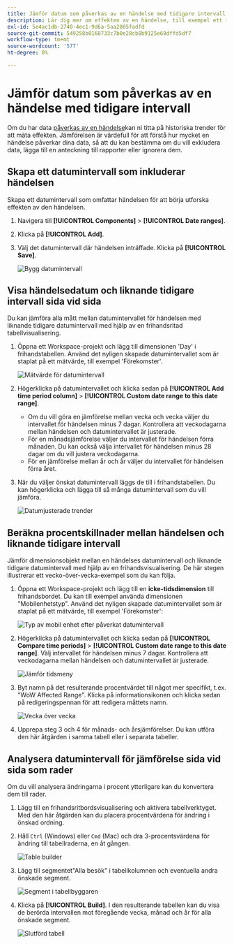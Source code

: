 ```yaml
---
title: Jämför datum som påverkas av en händelse med tidigare intervall
description: Lär dig mer om effekten av en händelse, till exempel ett implementeringsproblem eller ett driftstopp, genom att jämföra den med tidigare trender.
exl-id: 5e4ac1db-2740-4ec1-9d6a-5aa2005fadfd
source-git-commit: 549258b0168733c7b0e28cb8b9125e68dffd5df7
workflow-type: tm+mt
source-wordcount: '577'
ht-degree: 0%

---
```


# Jämför datum som påverkas av en händelse med tidigare intervall

Om du har data [påverkas av en händelse](overview.md)kan ni titta på historiska trender för att mäta effekten. Jämförelsen är värdefull för att förstå hur mycket en händelse påverkar dina data, så att du kan bestämma om du vill exkludera data, lägga till en anteckning till rapporter eller ignorera dem.

## Skapa ett datumintervall som inkluderar händelsen

Skapa ett datumintervall som omfattar händelsen för att börja utforska effekten av den händelsen.

1. Navigera till **[!UICONTROL Components]** > **[!UICONTROL Date ranges]**.
2. Klicka på **[!UICONTROL Add]**.
3. Välj det datumintervall där händelsen inträffade. Klicka på **[!UICONTROL Save]**.

   ![Bygg datumintervall](assets/date_range_builder.png)

## Visa händelsedatum och liknande tidigare intervall sida vid sida

Du kan jämföra alla mått mellan datumintervallet för händelsen med liknande tidigare datumintervall med hjälp av en frihandsritad tabellvisualisering.

1. Öppna ett Workspace-projekt och lägg till dimensionen &#39;Day&#39; i frihandstabellen. Använd det nyligen skapade datumintervallet som är staplat på ett mätvärde, till exempel &#39;Förekomster&#39;.

   ![Mätvärde för datumintervall](assets/date_range_metric.png)

2. Högerklicka på datumintervallet och klicka sedan på **[!UICONTROL Add time period column]** > **[!UICONTROL Custom date range to this date range]**.
   * Om du vill göra en jämförelse mellan vecka och vecka väljer du intervallet för händelsen minus 7 dagar. Kontrollera att veckodagarna mellan händelsen och datumintervallet är justerade.
   * För en månadsjämförelse väljer du intervallet för händelsen förra månaden. Du kan också välja intervallet för händelsen minus 28 dagar om du vill justera veckodagarna.
   * För en jämförelse mellan år och år väljer du intervallet för händelsen förra året.
3. När du väljer önskat datumintervall läggs de till i frihandstabellen. Du kan högerklicka och lägga till så många datumintervall som du vill jämföra.

   ![Datumjusterade trender](assets/date_aligned_trends.png)

## Beräkna procentskillnader mellan händelsen och liknande tidigare intervall

Jämför dimensionsobjekt mellan en händelses datumintervall och liknande tidigare datumintervall med hjälp av en frihandsvisualisering. De här stegen illustrerar ett vecko-över-vecka-exempel som du kan följa.

1. Öppna ett Workspace-projekt och lägg till en **icke-tidsdimension** till frihandsbordet. Du kan till exempel använda dimensionen &quot;Mobilenhetstyp&quot;. Använd det nyligen skapade datumintervallet som är staplat på ett mätvärde, till exempel &#39;Förekomster&#39;:

   ![Typ av mobil enhet efter påverkat datumintervall](assets/mobile_device_type.png)

2. Högerklicka på datumintervallet och klicka sedan på **[!UICONTROL Compare time periods]** > **[!UICONTROL Custom date range to this date range]**. Välj intervallet för händelsen minus 7 dagar. Kontrollera att veckodagarna mellan händelsen och datumintervallet är justerade.

   ![Jämför tidsmeny](assets/compare_time_custom.png)

3. Byt namn på det resulterande procentvärdet till något mer specifikt, t.ex. &quot;WoW Affected Range&quot;. Klicka på informationsikonen och klicka sedan på redigeringspennan för att redigera måttets namn.

   ![Vecka över vecka](assets/wow_affected_range.png)

4. Upprepa steg 3 och 4 för månads- och årsjämförelser. Du kan utföra den här åtgärden i samma tabell eller i separata tabeller.

## Analysera datumintervall för jämförelse sida vid sida som rader

Om du vill analysera ändringarna i procent ytterligare kan du konvertera dem till rader.

1. Lägg till en frihandsritbordsvisualisering och aktivera tabellverktyget. Med den här åtgärden kan du placera procentvärdena för ändring i önskad ordning.
2. Håll `Ctrl` (Windows) eller `Cmd` (Mac) och dra 3-procentsvärdena för ändring till tabellraderna, en åt gången.

   ![Table builder](assets/table_builder.png)

3. Lägg till segmentet&quot;Alla besök&quot; i tabellkolumnen och eventuella andra önskade segment.

   ![Segment i tabellbyggaren](assets/table_builder_segments.png)

4. Klicka på **[!UICONTROL Build]**. I den resulterande tabellen kan du visa de berörda intervallen mot föregående vecka, månad och år för alla önskade segment.

   ![Slutförd tabell](assets/table_builder_finished.png)
